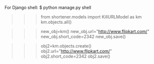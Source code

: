 For Django shell:
$ python manage.py shell
>>> from shortener.models import KillURLModel as km
>>> km.objects.all()

>>> new_obj=km()
>>> new_obj.url="http://www.flipkart.com/"
>>> new_obj.short_code=2342
>>> new_obj.save()


>>> obj2=km.objects.create()
>>> obj2.url="http://www.flipkart.com/"
>>> obj2.short_code=2342
>>> obj2.save()


